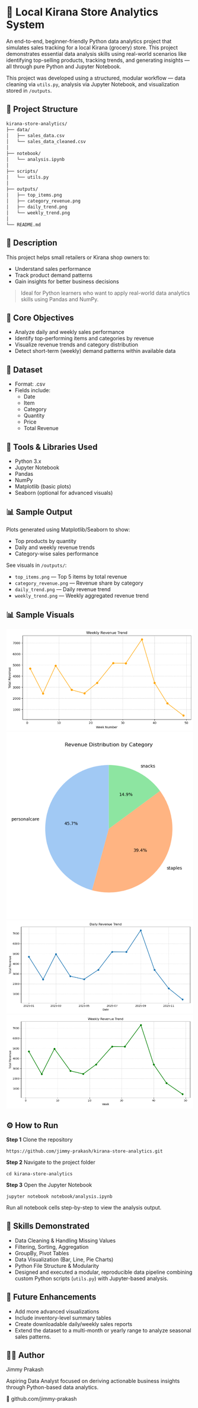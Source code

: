 # 🛒 Local Kirana Store Analytics System

An end-to-end, beginner-friendly Python data analytics project that simulates sales tracking for a local Kirana (grocery) store. This project demonstrates essential data analysis skills using real-world scenarios like identifying top-selling products, tracking trends, and generating insights — all through pure Python and Jupyter Notebook.  

This project was developed using a structured, modular workflow — data cleaning via `utils.py`, analysis via Jupyter Notebook, and visualization stored in `/outputs`.

## 📁 Project Structure 

```
kirana-store-analytics/
├── data/
│   ├── sales_data.csv              
│   └── sales_data_cleaned.csv      
│
├── notebook/
│   └── analysis.ipynb              
│
├── scripts/
│   └── utils.py                    
│
├── outputs/
│   ├── top_items.png               
│   ├── category_revenue.png        
│   ├── daily_trend.png             
│   └── weekly_trend.png            
│
└── README.md                      
```

## 📝 Description
This project helps small retailers or Kirana shop owners to:
- Understand sales performance
- Track product demand patterns
- Gain insights for better business decisions
> Ideal for Python learners who want to apply real-world data analytics skills using Pandas and NumPy.

## 🎯 Core Objectives
- Analyze daily and weekly sales performance
- Identify top-performing items and categories by revenue
- Visualize revenue trends and category distribution
- Detect short-term (weekly) demand patterns within available data

## 📁 Dataset
- Format: .csv
- Fields include:
   - Date
   - Item
   - Category
   - Quantity 
   - Price
   - Total Revenue

## 🧰 Tools & Libraries Used
- Python 3.x
- Jupyter Notebook
- Pandas
- NumPy
- Matplotlib (basic plots)
- Seaborn (optional for advanced visuals)

## 📊 Sample Output
Plots generated using Matplotlib/Seaborn to show:
- Top products by quantity  
- Daily and weekly revenue trends  
- Category-wise sales performance  

See visuals in `/outputs/`:  
- `top_items.png` — Top 5 items by total revenue  
- `category_revenue.png` — Revenue share by category  
- `daily_trend.png` — Daily revenue trend  
- `weekly_trend.png` — Weekly aggregated revenue trend

## 📊 Sample Visuals

![Top Items](outputs/top_items.png)
![Category Revenue](outputs/category_revenue.png)
![Daily Trend](outputs/daily_trend.png)
![Weekly Trend](outputs/weekly_trend.png)

## ⚙️ How to Run
**Step 1** Clone the repository
  
    https://github.com/jimmy-prakash/kirana-store-analytics.git

**Step 2** Navigate to the project folder

    cd kirana-store-analytics

**Step 3** Open the Jupyter Notebook
  
    jupyter notebook notebook/analysis.ipynb

Run all notebook cells step-by-step to view the analysis output.

## 🧠 Skills Demonstrated
- Data Cleaning & Handling Missing Values  
- Filtering, Sorting, Aggregation  
- GroupBy, Pivot Tables  
- Data Visualization (Bar, Line, Pie Charts)  
- Python File Structure & Modularity  
- Designed and executed a modular, reproducible data pipeline combining custom Python scripts (`utils.py`) with Jupyter-based analysis.

## 🚀 Future Enhancements
- Add more advanced visualizations
- Include inventory-level summary tables
- Create downloadable daily/weekly sales reports
- Extend the dataset to a multi-month or yearly range to analyze seasonal sales patterns.

## 🙋‍♂️ Author
Jimmy Prakash

Aspiring Data Analyst focused on deriving actionable business insights through Python-based data analytics.

🔗 github.com/jimmy-prakash

